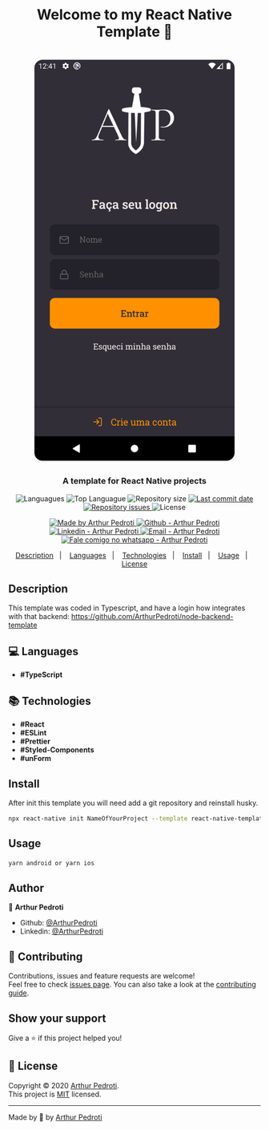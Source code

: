 <h1 align="center">Welcome to my React Native Template 👋</h1>
<h1 align="center">
  <img alt="Arthur Pedroti" src="template/src/assets/template.png" width="400px" style="border-radius:16px;"/>
</h1>

<h3 align="center" >
  A template for React Native projects
</h3>

<p align="center">
  <img alt="Languagues" src="https://img.shields.io/github/languages/count/ArthurPedroti/react-native-template-atp">
  <img alt="Top Languague" src="https://img.shields.io/github/languages/top/ArthurPedroti/react-native-template-atp">
  <img alt="Repository size" src="https://img.shields.io/github/repo-size/ArthurPedroti/react-native-template-atp">
  <a href="https://github.com/ArthurPedroti/react-native-template-atp/commits/master">
    <img alt="Last commit date" src="https://img.shields.io/github/last-commit/ArthurPedroti/react-native-template-atp">
  </a>
   <a href="https://github.com/ArthurPedroti/react-native-template-atp/issues">
    <img alt="Repository issues" src="https://img.shields.io/github/issues/ArthurPedroti/react-native-template-atp">
  </a>
  <img alt="License" src="https://img.shields.io/github/license/ArthurPedroti/react-native-template-atp">
</p>
<p align="center">

  <a href="https://github.com/ArthurPedroti" target="_blank">
    <img alt="Made by Arthur Pedroti" src="https://img.shields.io/badge/made%20by-Arthur_Pedroti-informational">
  </a>
  <a href="https://github.com/ArthurPedroti" target="_blank" >
    <img alt="Github - Arthur Pedroti" src="https://img.shields.io/badge/Github--%23F8952D?style=social&logo=github">
  </a>
  <a href="https://www.linkedin.com/in/arthurpedroti/" target="_blank" >
    <img alt="Linkedin - Arthur Pedroti" src="https://img.shields.io/badge/Linkedin--%23F8952D?style=social&logo=linkedin">
  </a>
  <a href="mailto:arthurpedroti@gmail.com" target="_blank" >
    <img alt="Email - Arthur Pedroti" src="https://img.shields.io/badge/Email--%23F8952D?style=social&logo=gmail">
  </a>
  <a href="https://api.whatsapp.com/send?phone=5519991830454"
        target="_blank" >
    <img alt="Fale comigo no whatsapp - Arthur Pedroti" src="https://img.shields.io/badge/Whatsapp--%23F8952D?style=social&logo=whatsapp">
  </a>

</p>

<p align="center">
  <a href="#Description">Description</a>&nbsp;&nbsp;&nbsp;|&nbsp;&nbsp;&nbsp;
  <a href="#computer-languages">Languages</a>&nbsp;&nbsp;&nbsp;|&nbsp;&nbsp;&nbsp;
  <a href="#books-technologies">Technologies</a>&nbsp;&nbsp;&nbsp;|&nbsp;&nbsp;&nbsp;
  <a href="#install">Install</a>&nbsp;&nbsp;&nbsp;|&nbsp;&nbsp;&nbsp;
  <a href="#books-usage">Usage</a>&nbsp;&nbsp;&nbsp;|&nbsp;&nbsp;&nbsp;
  <a href="#memo-license">License</a>
</p>

## Description

This template was coded in Typescript, and have a login how integrates with that backend: https://github.com/ArthurPedroti/node-backend-template

## :computer: Languages

- **#TypeScript**

## :books: Technologies

- **#React**
- **#ESLint**
- **#Prettier**
- **#Styled-Components**
- **#unForm**
## Install

After init this template you will need add a git repository and reinstall husky.

```sh
npx react-native init NameOfYourProject --template react-native-template-atp
```

## Usage

```sh
yarn android or yarn ios
```

## Author

👤 **Arthur Pedroti**

* Github: [@ArthurPedroti](https://github.com/ArthurPedroti)
* Linkedin: [@ArthurPedroti](https://www.linkedin.com/in/arthurpedroti)

## 🤝 Contributing

Contributions, issues and feature requests are welcome!<br />Feel free to check [issues page](https://github.com/ArthurPedroit/Template/issues). You can also take a look at the [contributing guide](https://github.com/ArthurPedroit/Template/blob/master/CONTRIBUTING.md).

## Show your support

Give a ⭐️ if this project helped you!

## 📝 License

Copyright © 2020 [Arthur Pedroti](https://github.com/ArthurPedroti).<br />
This project is [MIT](https://github.com/ArthurPedroit/Template/blob/master/LICENSE) licensed.

---

Made by :blue_heart: by [Arthur Pedroti](https://github.com/ArthurPedroti)

